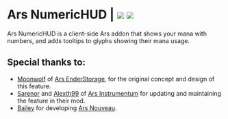 # Ars NumericHUD | [![][cf-shield]][cf-link] [![][mr-shield]][mr-link]

Ars NumericHUD is a client-side Ars addon that shows your mana with numbers, and adds tooltips to glyphs showing their mana usage.
## Special thanks to:
- [Moonwolf](https://legacy.curseforge.com/members/lunalycan287) of [Ars EnderStorage](https://legacy.curseforge.com/minecraft/mc-mods/ars-enderstorage), for the original concept and design of this feature.
- [Sarenor](https://legacy.curseforge.com/members/sarenor) and [Alexth99](https://legacy.curseforge.com/members/alexth99) of [Ars Instrumentum](https://legacy.curseforge.com/minecraft/mc-mods/ars-instrumentum) for updating and maintaining the feature in their mod.
- [Bailey](https://legacy.curseforge.com/members/baileyholl2) for developing [Ars Nouveau](https://legacy.curseforge.com/minecraft/mc-mods/ars-nouveau).

[mr-shield]: https://img.shields.io/modrinth/dt/qIZhQXKM?style=for-the-badge&logo=modrinth&label=Modrinth&labelColor=black&color=%2300AF5C
[mr-link]: https://modrinth.com/mod/ars-numerichud
[cf-shield]: https://img.shields.io/curseforge/dt/1221985?style=for-the-badge&logo=curseforge&label=CurseForge&labelColor=black&color=%23F16436
[cf-link]: https://legacy.curseforge.com/minecraft/mc-mods/ars-numerichud
